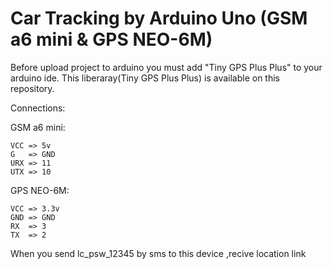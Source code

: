 # Car Tracking by Arduino Uno (GSM a6 mini &amp; GPS NEO-6M)


Before upload project to arduino you must add "Tiny GPS Plus Plus" to your arduino ide.
This liberaray(Tiny GPS Plus Plus) is available on this repository.


Connections:


  GSM a6 mini:
  
    VCC => 5v
    G   => GND
    URX => 11
    UTX => 10


   GPS NEO-6M:
   
    VCC => 3.3v
    GND => GND
    RX  => 3 
    TX  => 2

When you send lc_psw_12345 by sms to this device ,recive location link
